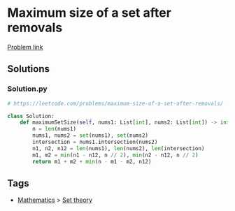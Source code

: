 # Maximum size of a set after removals

[Problem link](https://leetcode.com/problems/maximum-size-of-a-set-after-removals/)

## Solutions


### Solution.py
```py
# https://leetcode.com/problems/maximum-size-of-a-set-after-removals/

class Solution:
    def maximumSetSize(self, nums1: List[int], nums2: List[int]) -> int:
        n = len(nums1)
        nums1, nums2 = set(nums1), set(nums2)
        intersection = nums1.intersection(nums2)
        n1, n2, n12 = len(nums1), len(nums2), len(intersection)
        m1, m2 = min(n1 - n12, n // 2), min(n2 - n12, n // 2)
        return m1 + m2 + min(n - m1 - m2, n12)
```
## Tags

* [Mathematics](/Collections/mathematics.md#mathematics) > [Set theory](/Collections/mathematics.md#set-theory)
